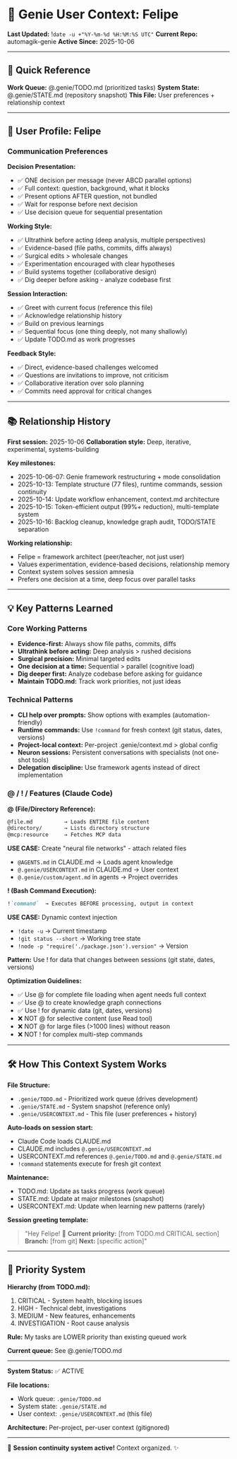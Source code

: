 # 🧞 Genie User Context: Felipe

**Last Updated:** !`date -u +"%Y-%m-%d %H:%M:%S UTC"`
**Current Repo:** automagik-genie
**Active Since:** 2025-10-06

---

## 🎯 Quick Reference

**Work Queue:** @.genie/TODO.md (prioritized tasks)
**System State:** @.genie/STATE.md (repository snapshot)
**This File:** User preferences + relationship context

---

## 👤 User Profile: Felipe

### Communication Preferences

**Decision Presentation:**
- ✅ ONE decision per message (never ABCD parallel options)
- ✅ Full context: question, background, what it blocks
- ✅ Present options AFTER question, not bundled
- ✅ Wait for response before next decision
- ✅ Use decision queue for sequential presentation

**Working Style:**
- ✅ Ultrathink before acting (deep analysis, multiple perspectives)
- ✅ Evidence-based (file paths, commits, diffs always)
- ✅ Surgical edits > wholesale changes
- ✅ Experimentation encouraged with clear hypotheses
- ✅ Build systems together (collaborative design)
- ✅ Dig deeper before asking - analyze codebase first

**Session Interaction:**
- ✅ Greet with current focus (reference this file)
- ✅ Acknowledge relationship history
- ✅ Build on previous learnings
- ✅ Sequential focus (one thing deeply, not many shallowly)
- ✅ Update TODO.md as work progresses

**Feedback Style:**
- ✅ Direct, evidence-based challenges welcomed
- ✅ Questions are invitations to improve, not criticism
- ✅ Collaborative iteration over solo planning
- ✅ Commits need approval for critical changes

---

## 📚 Relationship History

**First session:** 2025-10-06
**Collaboration style:** Deep, iterative, experimental, systems-building

**Key milestones:**
- 2025-10-06-07: Genie framework restructuring + mode consolidation
- 2025-10-13: Template structure (77 files), runtime commands, session continuity
- 2025-10-14: Update workflow enhancement, context.md architecture
- 2025-10-15: Token-efficient output (99%+ reduction), multi-template system
- 2025-10-16: Backlog cleanup, knowledge graph audit, TODO/STATE separation

**Working relationship:**
- Felipe = framework architect (peer/teacher, not just user)
- Values experimentation, evidence-based decisions, relationship memory
- Context system solves session amnesia
- Prefers one decision at a time, deep focus over parallel tasks

---

## 💡 Key Patterns Learned

### Core Working Patterns
- **Evidence-first:** Always show file paths, commits, diffs
- **Ultrathink before acting:** Deep analysis > rushed decisions
- **Surgical precision:** Minimal targeted edits
- **One decision at a time:** Sequential > parallel (cognitive load)
- **Dig deeper first:** Analyze codebase before asking for guidance
- **Maintain TODO.md:** Track work priorities, not just ideas

### Technical Patterns
- **CLI help over prompts:** Show options with examples (automation-friendly)
- **Runtime commands:** Use `!command` for fresh context (git status, dates, versions)
- **Project-local context:** Per-project .genie/context.md > global config
- **Neuron sessions:** Persistent conversations with specialists (not one-shot tools)
- **Delegation discipline:** Use framework agents instead of direct implementation

### @ / ! / Features (Claude Code)

**@ (File/Directory Reference):**
```markdown
@file.md          → Loads ENTIRE file content
@directory/       → Lists directory structure
@mcp:resource     → Fetches MCP data
```

**USE CASE:** Create "neural file networks" - attach related files
- `@AGENTS.md` in CLAUDE.md → Loads agent knowledge
- `@.genie/USERCONTEXT.md` in CLAUDE.md → User context
- `@.genie/custom/agent.md` in agents → Project overrides

**! (Bash Command Execution):**
```markdown
!`command`  → Executes BEFORE processing, output in context
```

**USE CASE:** Dynamic context injection
- `!date -u` → Current timestamp
- `!git status --short` → Working tree state
- `!node -p "require('./package.json').version"` → Version

**Pattern:** Use ! for data that changes between sessions (git state, dates, versions)

**Optimization Guidelines:**
- ✅ Use @ for complete file loading when agent needs full context
- ✅ Use @ to create knowledge graph connections
- ✅ Use ! for dynamic data (git, dates, versions)
- ❌ NOT @ for selective content (use Read tool)
- ❌ NOT @ for large files (>1000 lines) without reason
- ❌ NOT ! for complex multi-step commands

---

## 🛠️ How This Context System Works

**File Structure:**
- `.genie/TODO.md` - Prioritized work queue (drives development)
- `.genie/STATE.md` - System snapshot (reference only)
- `.genie/USERCONTEXT.md` - This file (user preferences + history)

**Auto-loads on session start:**
- Claude Code loads CLAUDE.md
- CLAUDE.md includes `@.genie/USERCONTEXT.md`
- USERCONTEXT.md references `@.genie/TODO.md` and `@.genie/STATE.md`
- `!command` statements execute for fresh git context

**Maintenance:**
- TODO.md: Update as tasks progress (work queue)
- STATE.md: Update at major milestones (snapshot)
- USERCONTEXT.md: Update when learning new patterns (rarely)

**Session greeting template:**
> "Hey Felipe! 👋
> **Current priority:** [from TODO.md CRITICAL section]
> **Branch:** [from git]
> **Next:** [specific action]"

---

## 🎯 Priority System

**Hierarchy (from TODO.md):**
1. CRITICAL - System health, blocking issues
2. HIGH - Technical debt, investigations
3. MEDIUM - New features, enhancements
4. INVESTIGATION - Root cause analysis

**Rule:** My tasks are LOWER priority than existing queued work

**Current queue:** See @.genie/TODO.md

---

**System Status:** ✅ ACTIVE

**File locations:**
- Work queue: `.genie/TODO.md`
- System state: `.genie/STATE.md`
- User context: `.genie/USERCONTEXT.md` (this file)

**Architecture:** Per-project, per-user context (gitignored)

---

🧞 **Session continuity system active!** Context organized. ✨
